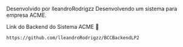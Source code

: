 Desenvolvido por lleandroRodrigzz
Desenvolvendo um sistema para empresa ACME.

Link do Backend do Sistema ACME 👋
```blank
https://github.com/lleandroRodrigzz/BCCBackendLP2
```
